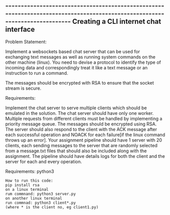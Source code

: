 ---------------------------------------------------------------------------------------------------------------------------                  Creating a CLI internet chat interface
---------------------------------------------------------------------------------------------------------------------------  
Problem Statement:

Implement a websockets based chat server that can be used for exchanging text messages as well as running system commands on the other machine (linux). You need to devise a protocol to identify the type of incoming data and correspondingly treat it like a text message or an instruction to run a command.

The messages should be encrypted with RSA to ensure that the socket stream is secure.

Requirements:

Implement the chat server to serve multiple clients which should be emulated in the solution.
The chat server should have only one worker.
Multiple requests from different clients must be handled by implementing a priority message queue.
The messages should be encrypted using RSA.
The server should also respond to the client with the ACK message after each successful operation and NOACK for each failure[if the linux command throws up an error].
Your assignment pipeline should have 1 server with 20 clients, each sending messages to the server that are randomly selected from a message.txt files that should also be included along with the assignment.
The pipeline should have details logs for both the client and the server for each and every operation.

Requirements:
python3
`````````````````````````````````````````````````````````````````````````````````````````````````````````````````````````````
How to run this code:
pip install rsa 
on a linux terminal
rum commnand: python3 server.py
on another linux terminal
run commnad: python3 client*.py
(where * is the client no, eg client1.py)
`````````````````````````````````````````````````````````````````````````````````````````````````````````````````````````````


